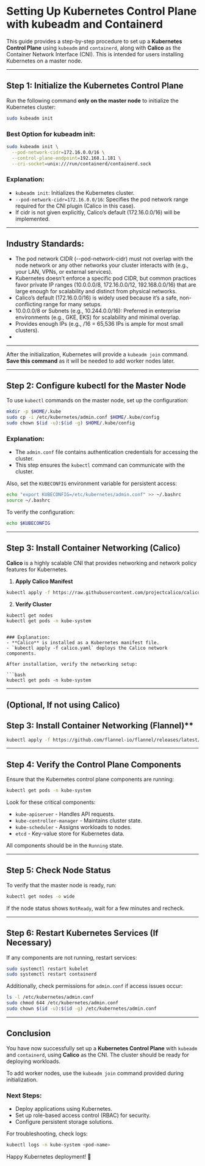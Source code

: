 # Setting Up Kubernetes Control Plane with kubeadm and Containerd

This guide provides a step-by-step procedure to set up a **Kubernetes Control Plane** using `kubeadm` and `containerd`, along with **Calico** as the Container Network Interface (CNI). This is intended for users installing Kubernetes on a master node.

---

## Step 1: Initialize the Kubernetes Control Plane

Run the following command **only on the master node** to initialize the Kubernetes cluster:

```bash
sudo kubeadm init
```

### Best Option for kubeadm init:
```bash
sudo kubeadm init \
  --pod-network-cidr=172.16.0.0/16 \
  --control-plane-endpoint=192.168.1.181 \
  --cri-socket=unix:///run/containerd/containerd.sock
```

### Explanation:
- `kubeadm init`: Initializes the Kubernetes cluster.
- `--pod-network-cidr=172.16.0.0/16`: Specifies the pod network range required for the CNI plugin (Calico in this case).
- If cidr is not given explicitly, Calico’s default (172.16.0.0/16) will be implemented.

---

## Industry Standards:
- The pod network CIDR (--pod-network-cidr) must not overlap with the node network or any other networks your cluster interacts with (e.g., your LAN, VPNs, or external services).
- Kubernetes doesn’t enforce a specific pod CIDR, but common practices favor private IP ranges (10.0.0.0/8, 172.16.0.0/12, 192.168.0.0/16) that are large enough for scalability and distinct from physical networks.
- Calico’s default (172.16.0.0/16) is widely used because it’s a safe, non-conflicting range for many setups.
- 10.0.0.0/8 or Subnets (e.g., 10.244.0.0/16): Preferred in enterprise environments (e.g., GKE, EKS) for scalability and minimal overlap.
- Provides enough IPs (e.g., /16 = 65,536 IPs is ample for most small clusters).
- 
---

After the initialization, Kubernetes will provide a `kubeadm join` command. **Save this command** as it will be needed to add worker nodes later.

---

## Step 2: Configure kubectl for the Master Node

To use `kubectl` commands on the master node, set up the configuration:

```bash
mkdir -p $HOME/.kube
sudo cp -i /etc/kubernetes/admin.conf $HOME/.kube/config
sudo chown $(id -u):$(id -g) $HOME/.kube/config
```

### Explanation:
- The `admin.conf` file contains authentication credentials for accessing the cluster.
- This step ensures the `kubectl` command can communicate with the cluster.

Also, set the `KUBECONFIG` environment variable for persistent access:

```bash
echo "export KUBECONFIG=/etc/kubernetes/admin.conf" >> ~/.bashrc
source ~/.bashrc
```

To verify the configuration:

```bash
echo $KUBECONFIG
```

---

## Step 3: Install Container Networking (Calico)

**Calico** is a highly scalable CNI that provides networking and network policy features for Kubernetes.

1. **Apply Calico Manifest**
```bash
kubectl apply -f https://raw.githubusercontent.com/projectcalico/calico/v3.26.1/manifests/calico.yaml
```

2. **Verify Cluster**
```bash
kubectl get nodes
kubectl get pods -n kube-system
```
```

### Explanation:
- **Calico** is installed as a Kubernetes manifest file.
- `kubectl apply -f calico.yaml` deploys the Calico network components.

After installation, verify the networking setup:

```bash
kubectl get pods -n kube-system
```

--- 
## (Optional, If not using Calico)
## Step 3: Install Container Networking (Flannel)**
```bash
kubectl apply -f https://github.com/flannel-io/flannel/releases/latest/download/kube-flannel.yml
```

---

## Step 4: Verify the Control Plane Components

Ensure that the Kubernetes control plane components are running:

```bash
kubectl get pods -n kube-system
```

Look for these critical components:
- `kube-apiserver` - Handles API requests.
- `kube-controller-manager` - Maintains cluster state.
- `kube-scheduler` - Assigns workloads to nodes.
- `etcd` - Key-value store for Kubernetes data.

All components should be in the `Running` state.

---

## Step 5: Check Node Status

To verify that the master node is ready, run:

```bash
kubectl get nodes -o wide
```

If the node status shows `NotReady`, wait for a few minutes and recheck.

---

## Step 6: Restart Kubernetes Services (If Necessary)

If any components are not running, restart services:

```bash
sudo systemctl restart kubelet
sudo systemctl restart containerd
```

Additionally, check permissions for `admin.conf` if access issues occur:

```bash
ls -l /etc/kubernetes/admin.conf
sudo chmod 644 /etc/kubernetes/admin.conf
sudo chown $(id -u):$(id -g) /etc/kubernetes/admin.conf
```

---

## Conclusion

You have now successfully set up a **Kubernetes Control Plane** with `kubeadm` and `containerd`, using **Calico** as the CNI. The cluster should be ready for deploying workloads.

To add worker nodes, use the `kubeadm join` command provided during initialization.

### Next Steps:
- Deploy applications using Kubernetes.
- Set up role-based access control (RBAC) for security.
- Configure persistent storage solutions.

For troubleshooting, check logs:

```bash
kubectl logs -n kube-system <pod-name>
```

Happy Kubernetes deployment! 🚀

